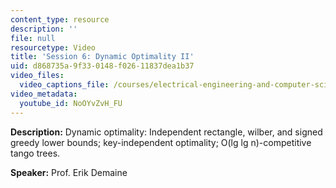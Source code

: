 ```yaml
---
content_type: resource
description: ''
file: null
resourcetype: Video
title: 'Session 6: Dynamic Optimality II'
uid: d868735a-9f33-0148-f026-11837dea1b37
video_files:
  video_captions_file: /courses/electrical-engineering-and-computer-science/6-851-advanced-data-structures-spring-2012/lecture-videos/session-6-dynamic-optimality-ii/NoOYvZvH_FU.vtt
video_metadata:
  youtube_id: NoOYvZvH_FU
---
```


**Description:** Dynamic optimality: Independent rectangle, wilber, and signed greedy lower bounds; key-independent optimality; O(lg lg n)-competitive tango trees.

**Speaker:** Prof. Erik Demaine